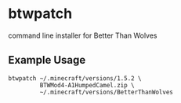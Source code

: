# btwpatch

command line installer for Better Than Wolves

## Example Usage

```shell
btwpatch ~/.minecraft/versions/1.5.2 \
         BTWMod4-A1HumpedCamel.zip \
         ~/.minecraft/versions/BetterThanWolves
```
